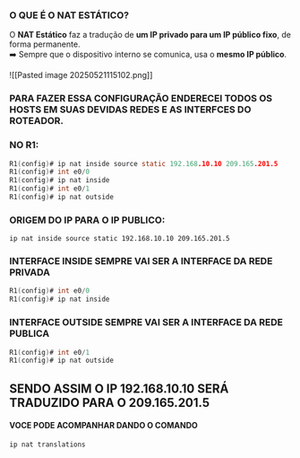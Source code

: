 
### O QUE É O NAT ESTÁTICO?

O **NAT Estático** faz a tradução de **um IP privado para um IP público fixo**, de forma permanente.  
➡️ Sempre que o dispositivo interno se comunica, usa o **mesmo IP público**.


![[Pasted image 20250521115102.png]]

### PARA FAZER ESSA CONFIGURAÇÃO ENDERECEI TODOS OS HOSTS EM SUAS DEVIDAS REDES E AS INTERFCES DO ROTEADOR.

### NO R1:

```c
R1(config)# ip nat inside source static 192.168.10.10 209.165.201.5
R1(config)# int e0/0 
R1(config)# ip nat inside
R1(config)# int e0/1 
R1(config)# ip nat outside
```


### ORIGEM DO IP PARA O IP PUBLICO:

```
ip nat inside source static 192.168.10.10 209.165.201.5
```


### INTERFACE INSIDE SEMPRE VAI  SER A INTERFACE DA REDE PRIVADA

```C
R1(config)# int e0/0 
R1(config)# ip nat inside
```

### INTERFACE OUTSIDE SEMPRE VAI SER A INTERFACE DA REDE PUBLICA

```c
R1(config)# int e0/1 
R1(config)# ip nat outside
```

## SENDO ASSIM O IP 192.168.10.10 SERÁ TRADUZIDO PARA O 209.165.201.5

#### VOCE PODE ACOMPANHAR DANDO O COMANDO 

```c
ip nat translations
```